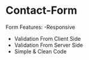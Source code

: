 # Contact-Form

Form Features:
-Responsive
- Validation From Client Side
- Validation From Server Side 
- Simple & Clean Code
